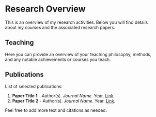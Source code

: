 # Research Overview

This is an overview of my research activities. Below you will find details about my courses and the associated research papers.

## Teaching

Here you can provide an overview of your teaching philosophy, methods, and any notable achievements or courses you teach.

## Publications

List of selected publications:

1. **Paper Title 1** - Author(s). *Journal Name*. Year. [Link](#).
2. **Paper Title 2** - Author(s). *Journal Name*. Year. [Link](#).

Feel free to add more text and citations as needed.

